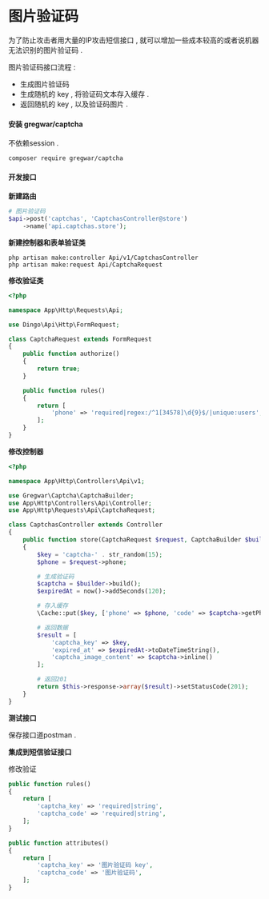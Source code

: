# 图片验证码

为了防止攻击者用大量的IP攻击短信接口 , 就可以增加一些成本较高的或者说机器无法识别的图片验证码 .

图片验证码接口流程 :

* 生成图片验证码
* 生成随机的 key , 将验证码文本存入缓存 . 
* 返回随机的 key , 以及验证码图片 . 

#### 安装 gregwar/captcha

不依赖session .

```
composer require gregwar/captcha
```

#### 开发接口

**新建路由**

```php
# 图片验证码
$api->post('captchas', 'CaptchasController@store')
    ->name('api.captchas.store');
```

**新建控制器和表单验证类**

```
php artisan make:controller Api/v1/CaptchasController
php artisan make:request Api/CaptchaRequest
```

**修改验证类**

```php
<?php

namespace App\Http\Requests\Api;

use Dingo\Api\Http\FormRequest;

class CaptchaRequest extends FormRequest
{
    public function authorize()
    {
        return true;
    }

    public function rules()
    {
        return [
            'phone' => 'required|regex:/^1[34578]\d{9}$/|unique:users',
        ];
    }
}
```

**修改控制器**

```php
<?php

namespace App\Http\Controllers\Api\v1;

use Gregwar\Captcha\CaptchaBuilder;
use App\Http\Controllers\Api\Controller;
use App\Http\Requests\Api\CaptchaRequest;

class CaptchasController extends Controller
{
    public function store(CaptchaRequest $request, CaptchaBuilder $builder)
    {
        $key = 'captcha-' . str_random(15);
        $phone = $request->phone;

        # 生成验证码
        $captcha = $builder->build();
        $expiredAt = now()->addSeconds(120);

        # 存入缓存
        \Cache::put($key, ['phone' => $phone, 'code' => $captcha->getPhrase()], $expiredAt);

        # 返回数据
        $result = [
            'captcha_key' => $key,
            'expired_at' => $expiredAt->toDateTimeString(),
            'captcha_image_content' => $captcha->inline()
        ];

        # 返回201
        return $this->response->array($result)->setStatusCode(201);
    }
}
```

**测试接口**

保存接口道postman .

**集成到短信验证接口**

修改验证

```php
public function rules()
{
    return [
        'captcha_key' => 'required|string',
        'captcha_code' => 'required|string',
    ];
}

public function attributes()
{
    return [
        'captcha_key' => '图片验证码 key',
        'captcha_code' => '图片验证码',
    ];
}
```



